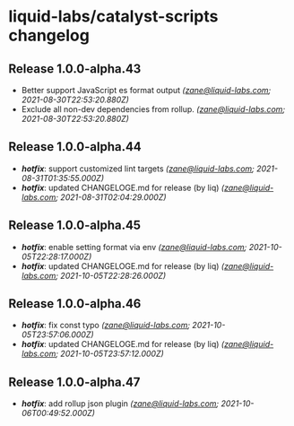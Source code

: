 # liquid-labs/catalyst-scripts changelog


## Release 1.0.0-alpha.43
* Better support JavaScript es format output _(zane@liquid-labs.com; 2021-08-30T22:53:20.880Z)_
* Exclude all non-dev dependencies from rollup. _(zane@liquid-labs.com; 2021-08-30T22:53:20.880Z)_

## Release 1.0.0-alpha.44
* _**hotfix**_: support customized lint targets _(zane@liquid-labs.com; 2021-08-31T01:35:55.000Z)_
* _**hotfix**_: updated CHANGELOGE.md for release (by liq) _(zane@liquid-labs.com; 2021-08-31T02:04:29.000Z)_

## Release 1.0.0-alpha.45
* _**hotfix**_: enable setting format via env _(zane@liquid-labs.com; 2021-10-05T22:28:17.000Z)_
* _**hotfix**_: updated CHANGELOGE.md for release (by liq) _(zane@liquid-labs.com; 2021-10-05T22:28:26.000Z)_

## Release 1.0.0-alpha.46
* _**hotfix**_: fix const typo _(zane@liquid-labs.com; 2021-10-05T23:57:06.000Z)_
* _**hotfix**_: updated CHANGELOGE.md for release (by liq) _(zane@liquid-labs.com; 2021-10-05T23:57:12.000Z)_

## Release 1.0.0-alpha.47
* _**hotfix**_: add rollup json plugin _(zane@liquid-labs.com; 2021-10-06T00:49:52.000Z)_
